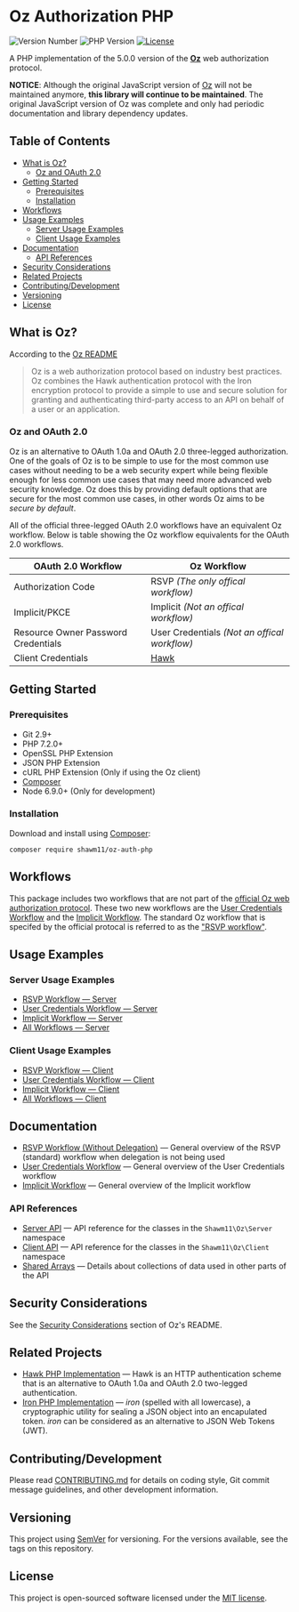 <!-- omit in toc -->
# Oz Authorization PHP

![Version Number](https://img.shields.io/packagist/v/shawm11/oz-auth.svg)
![PHP Version](https://img.shields.io/packagist/php-v/shawm11/oz-auth.svg)
[![License](https://img.shields.io/github/license/shawm11/oz-auth-php.svg)](LICENSE.md)

A PHP implementation of the 5.0.0 version of the [**Oz**](https://github.com/outmoded/oz)
web authorization protocol.

**NOTICE**: Although the original JavaScript version of [Oz](https://github.com/outmoded/oz)
will not be maintained anymore, **this library will continue to be maintained**.
The original JavaScript version of Oz was complete and only had periodic
documentation and library dependency updates.

<!-- omit in toc -->
## Table of Contents

- [What is Oz?](#what-is-oz)
  - [Oz and OAuth 2.0](#oz-and-oauth-20)
- [Getting Started](#getting-started)
  - [Prerequisites](#prerequisites)
  - [Installation](#installation)
- [Workflows](#workflows)
- [Usage Examples](#usage-examples)
  - [Server Usage Examples](#server-usage-examples)
  - [Client Usage Examples](#client-usage-examples)
- [Documentation](#documentation)
  - [API References](#api-references)
- [Security Considerations](#security-considerations)
- [Related Projects](#related-projects)
- [Contributing/Development](#contributingdevelopment)
- [Versioning](#versioning)
- [License](#license)

## What is Oz?

According to the [Oz README](https://github.com/outmoded/oz/blob/master/README.md)

> Oz is a web authorization protocol based on industry best practices. Oz
> combines the Hawk authentication protocol with the Iron encryption protocol
> to provide a simple to use and secure solution for granting and authenticating
> third-party access to an API on behalf of a user or an application.

### Oz and OAuth 2.0

Oz is an alternative to OAuth 1.0a and OAuth 2.0 three-legged authorization. One
of the goals of Oz is to be simple to use for the most common use cases without
needing to be a web security expert while being flexible enough for less common
use cases that may need more advanced web security knowledge. Oz does this by
providing default options that are secure for the most common use cases, in
other words Oz aims to be _secure by default_.

All of the official three-legged OAuth 2.0 workflows have an equivalent Oz
workflow. Below is table showing the Oz workflow equivalents for the OAuth 2.0
workflows.

| OAuth 2.0 Workflow                  | Oz Workflow                                      |
| ----------------------------------- | ------------------------------------------------ |
| Authorization Code                  | RSVP _(The only offical workflow)_               |
| Implicit/PKCE                       | Implicit _(Not an offical workflow)_             |
| Resource Owner Password Credentials | User Credentials _(Not an offical workflow)_     |
| Client Credentials                  | [Hawk](https://github.com/shawm11/hawk-auth-php) |

## Getting Started

### Prerequisites

- Git 2.9+
- PHP 7.2.0+
- OpenSSL PHP Extension
- JSON PHP Extension
- cURL PHP Extension (Only if using the Oz client)
- [Composer](https://getcomposer.org/)
- Node 6.9.0+ (Only for development)

### Installation

Download and install using [Composer](https://getcomposer.org/):

```shell
composer require shawm11/oz-auth-php
```

## Workflows

This package includes two workflows that are not part of the
[official Oz web authorization protocol](https://github.com/outmoded/oz). These
two new workflows are the [User Credentials Workflow](docs/user-credentials-workflow.md)
and the [Implicit Workflow](docs/implicit-workflow.md). The standard Oz workflow
that is specifed by the official protocal is referred to as the ["RSVP workflow"](docs/rsvp-workflow-without-delegation.md).

## Usage Examples

### Server Usage Examples

- [RSVP Workflow — Server](docs/usage-examples/rsvp-workflow-server.md)
- [User Credentials Workflow — Server](docs/usage-examples/user-credentials-workflow-server.md)
- [Implicit Workflow — Server](docs/usage-examples/implicit-workflow-server.md)
- [All Workflows — Server](docs/usage-examples/all-workflows-client.md)

### Client Usage Examples

- [RSVP Workflow — Client](docs/usage-examples/rsvp-workflow-client.md)
- [User Credentials Workflow — Client](docs/usage-examples/user-credentials-workflow-client.md)
- [Implicit Workflow — Client](docs/usage-examples/implicit-workflow-client.md)
- [All Workflows — Client](docs/usage-examples/all-workflows-client.md)

## Documentation

- [RSVP Workflow (Without Delegation)](docs/rsvp-workflow-without-delegation.md) —
  General overview of the RSVP (standard) workflow when delegation is not being
  used
- [User Credentials Workflow](docs/user-credentials-workflow.md) — General
  overview of the User Credentials workflow
- [Implicit Workflow](docs/implicit-workflow.md) — General overview of the
  Implicit workflow

### API References

- [Server API](docs/api-reference/server-api.md) — API reference for the classes
  in the `Shawm11\Oz\Server` namespace
- [Client API](docs/api-reference/server-api.md) — API reference for the classes
  in the `Shawm11\Oz\Client` namespace
- [Shared Arrays](docs/api-reference/shared-arrays.md) — Details about
  collections of data used in other parts of the API

## Security Considerations

See the [Security Considerations](https://github.com/outmoded/oz#security-considerations)
section of Oz's README.

## Related Projects

- [Hawk PHP Implementation](https://github.com/shawm11/hawk-auth-php) — Hawk is
  an HTTP authentication scheme that is an alternative to OAuth 1.0a and OAuth
  2.0 two-legged authentication.
- [Iron PHP Implementation](https://github.com/shawm11/iron-crypto-php) — _iron_
  (spelled with all lowercase), a cryptographic utility for sealing a JSON
  object into an encapulated token. _iron_ can be considered as an alternative
  to JSON Web Tokens (JWT).

## Contributing/Development

Please read [CONTRIBUTING.md](CONTRIBUTING.md) for details on coding style, Git
commit message guidelines, and other development information.

## Versioning

This project using [SemVer](http://semver.org/) for versioning. For the versions
available, see the tags on this repository.

## License

This project is open-sourced software licensed under the [MIT license](https://opensource.org/licenses/MIT).
